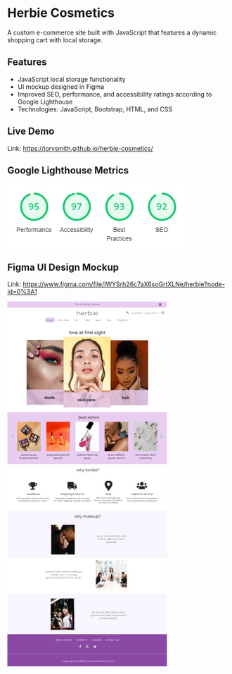 # Herbie Cosmetics
A custom e-commerce site built with JavaScript that features a dynamic shopping cart with local storage.  
 
## Features
- JavaScript local storage functionality
- UI mockup designed in Figma
- Improved SEO, performance, and accessibility ratings according to Google Lighthouse
- Technologies: JavaScript, Bootstrap, HTML, and CSS

## Live Demo
Link: https://jorysmith.github.io/herbie-cosmetics/

## Google Lighthouse Metrics
![Alt Text](/images/lighthouse.jpg)

## Figma UI Design Mockup
Link: https://www.figma.com/file/IWYSrh26c7aX6soGrtXLNe/herbie?node-id=0%3A1

![Alt Text](/images/figma-mockup.jpg)
